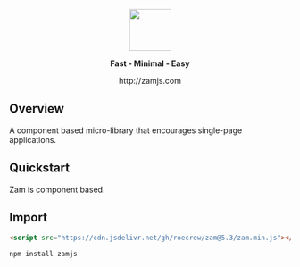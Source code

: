 <p align="center"><img src="https://i.imgur.com/b4uo72l.png" width="auto" height="75px" /><p/>

<p align="center">
<strong>Fast - Minimal - Easy</strong>
</p>

<p align="center">
http://zamjs.com
</p>

## Overview

A component based micro-library that encourages single-page applications.

## Quickstart

Zam is component based.

## Import

```html
<script src="https://cdn.jsdelivr.net/gh/roecrew/zam@5.3/zam.min.js"></script>
```
```
npm install zamjs
```